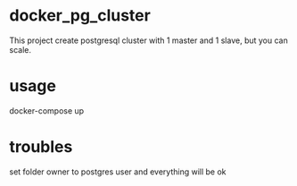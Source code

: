 # docker_pg_cluster

This project create postgresql cluster with 1 master and 1 slave, but you can scale.

# usage

docker-compose up

# troubles

set folder owner to postgres user and everything will be ok